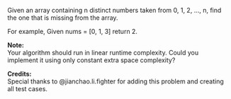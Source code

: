 Given an array containing n distinct numbers taken from 0, 1, 2, ..., n, find the one that is missing from the array.

For example,
Given nums = [0, 1, 3] return 2.

**Note:**  
Your algorithm should run in linear runtime complexity. Could you implement it using only constant extra space complexity?

**Credits:**  
Special thanks to @jianchao.li.fighter for adding this problem and creating all test cases.

